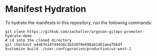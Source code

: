 # Manifest Hydration

To hydrate the manifests in this repository, run the following commands:

```shell
git clone https://github.com/zachaller/argocon-gitops-promoter-hydrate-demo
# cd into the cloned directory
git checkout e4a67e14744438c1b328f0e698ab1db1aea7bbdf
kustomize build ./user-configuration/production/us-west-1
```
